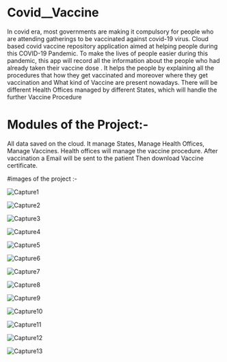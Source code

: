 # Covid__Vaccine

In covid era, most governments are making it compulsory for people who are attending
gatherings to be vaccinated against covid-19 virus. Cloud based covid vaccine repository
application aimed at helping people during this COVID-19 Pandemic. To make the lives of
people easier during this pandemic, this app will record all the information about the people who
had already taken their vaccine dose . It helps the people by explaining all the procedures that
how they get vaccinated and moreover where they get vaccination and What kind of Vaccine are
present nowadays. There will be different Health Offices managed by different States, which will
handle the further Vaccine Procedure

# Modules of the Project:- 
All data saved on the cloud. 
It manage States,
Manage Health Offices,
Manage Vaccines.
Health offices will manage the vaccine procedure. 
After vaccination a Email will be sent to the patient
Then download Vaccine certificate.

#images of the project :-

![Capture1](https://user-images.githubusercontent.com/72314868/190208033-8550cef7-af2a-440d-98aa-799b1dd6594b.PNG)

![Capture2](https://user-images.githubusercontent.com/72314868/190208268-fe67b3a6-3580-4618-b003-903865ca40ef.PNG)

![Capture3](https://user-images.githubusercontent.com/72314868/190208520-4cec7330-657a-4fab-bfff-7de762102163.PNG)

![Capture4](https://user-images.githubusercontent.com/72314868/190208555-557a67d6-ea11-4576-8e5e-49df0d6376d8.PNG)

![Capture5](https://user-images.githubusercontent.com/72314868/190208618-6831b162-77d4-4382-a7c7-69002eeecbbc.PNG)

![Capture6](https://user-images.githubusercontent.com/72314868/190209264-19467e88-9279-43aa-988a-a77862eb5ae3.PNG)

![Capture7](https://user-images.githubusercontent.com/72314868/190209317-cb8a8287-7692-43ec-a1b7-8578382790d0.PNG)

![Capture8](https://user-images.githubusercontent.com/72314868/190209345-fb6e1a3f-6de0-4e35-becf-ed7cede78a09.PNG)

![Capture9](https://user-images.githubusercontent.com/72314868/190209375-e55f55a1-220f-4ce2-bb62-02fb37306001.PNG)

![Capture10](https://user-images.githubusercontent.com/72314868/190209437-7afeba0f-44db-4fcb-bc1d-ffcb617eae06.PNG)

![Capture11](https://user-images.githubusercontent.com/72314868/190209464-546ee757-c7e8-43af-a6eb-cfe417e05a71.PNG)

![Capture12](https://user-images.githubusercontent.com/72314868/190209604-a1576266-0a5a-44fe-908d-f82a185db5d5.PNG)

![Capture13](https://user-images.githubusercontent.com/72314868/190209641-f1a2e56e-5f48-47ed-a1d1-06a04ba43415.PNG)


